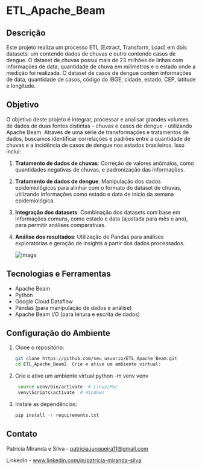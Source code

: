 #  ETL_Apache_Beam

## Descrição

Este projeto realiza um processo ETL (Extract, Transform, Load) em dois datasets: um contendo dados de chuvas e outro contendo casos de dengue. O dataset de chuvas possui mais de 23 milhões de linhas com informações de data, quantidade de chuva em milímetros e o estado onde a medição foi realizada. O dataset de casos de dengue contém informações de data, quantidade de casos, código do IBGE, cidade, estado, CEP, latitude e longitude.

## Objetivo

O objetivo deste projeto é integrar, processar e analisar grandes volumes de dados de duas fontes distintas - chuvas e casos de dengue - utilizando Apache Beam. Através de uma série de transformações e tratamentos de dados, buscamos identificar correlações e padrões entre a quantidade de chuvas e a incidência de casos de dengue nos estados brasileiros. Isso inclui:

1. **Tratamento de dados de chuvas**: Correção de valores anômalos, como quantidades negativas de chuvas, e padronização das informações.
2. **Tratamento de dados de dengue**: Manipulação dos dados epidemiológicos para alinhar com o formato do dataset de chuvas, utilizando informações como estado e data de início da semana epidemiológica.
3. **Integração dos datasets**: Combinação dos datasets com base em informações comuns, como estado e data (ajustada para mês e ano), para permitir análises comparativas.
4. **Análise dos resultados**: Utilização de Pandas para análises exploratórias e geração de insights a partir dos dados processados.
   
   ![image](https://github.com/PATRICIAJUNQUEIRA/ETL_Apache_Beam/assets/96187596/218283f1-e48f-4730-bc50-195b97e2c866)



## Tecnologias e Ferramentas

- Apache Beam
- Python
- Google Cloud Dataflow 
- Pandas (para manipulação de dados e análise)
- Apache Beam I/O (para leitura e escrita de dados)

## Configuração do Ambiente

1. Clone o repositório:

   ```bash
   git clone https://github.com/seu_usuario/ETL_Apache_Beam.git
   cd ETL_Apache_Beam2. Crie e ative um ambiente virtual:

2. Crie e ative um ambiente virtual:python -m venv venv
   
   ```bash
    source venv/bin/activate  # Linux/Mac
    venv\Scripts\activate  # Windows
   
3. Instale as dependências:

   ```bash
   pip install -r requirements.txt

## Contato
Patrícia Miranda e Silva - patricia.junqueira11@gmail.com

LinkedIn - www.linkedin.com/in/patrícia-miranda-silva




